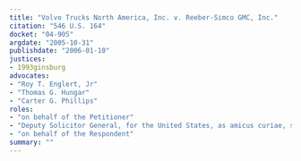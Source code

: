 ```yaml
---
title: "Volvo Trucks North America, Inc. v. Reeber-Simco GMC, Inc."
citation: "546 U.S. 164"
docket: "04-905"
argdate: "2005-10-31"
publishdate: "2006-01-10"
justices:
- 1993ginsburg
advocates:
- "Roy T. Englert, Jr"
- "Thomas G. Hungar"
- "Carter G. Phillips"
roles:
- "on behalf of the Petitioner"
- "Deputy Solicitor General, for the United States, as amicus curiae, supporting the Petitioner"
- "on behalf of the Respondent"
summary: ""
---
```


